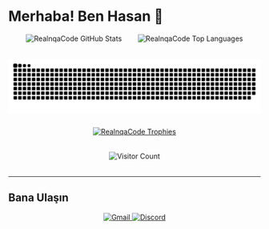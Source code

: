 # Merhaba! Ben Hasan 👋

<div align="center" style="display: flex; justify-content: center; gap: 2rem; margin-bottom: 2rem;">
  <!-- GitHub İstatistikleri - Koyu Temalı -->
  <img src="https://github-readme-stats.vercel.app/api?username=RealnqaCode&show_icons=true&theme=dark&hide_border=true" alt="RealnqaCode GitHub Stats" />
  
  <!-- En Çok Kullanılan Diller -->
  <img src="https://github-readme-stats.vercel.app/api/top-langs/?username=RealnqaCode&layout=compact&theme=dark&hide_border=true" alt="RealnqaCode Top Languages" />
</div>

<div align="center" style="margin-bottom: 1.5rem;">
  <!-- Yılan Oyunu - Koyu Tema -->
  <img src="https://github.com/Platane/snk/raw/output/github-contribution-grid-snake-dark.svg" alt="Snake Game" />
</div>

<div align="center" style="margin-bottom: 2rem;">
  <!-- GitHub Trophy Ödülleri - Koyu Tema -->
  <a href="https://github.com/RealnqaCode" target="_blank" rel="noopener noreferrer">
    <img src="https://github-profile-trophy.vercel.app/?username=RealnqaCode&theme=darkhub&no-frame=true&no-bg=true" alt="RealnqaCode Trophies" />
  </a>
</div>

<div align="center" style="margin-bottom: 2rem;">
  <!-- Ziyaretçi Sayacı - Koyu Tema -->
  <img src="https://profile-counter.glitch.me/RealnqaCode/count.svg" alt="Visitor Count" />
</div>

---

## Bana Ulaşın

<p align="center">
  <a href="mailto:realnqacode@gmail.com" target="_blank" rel="noopener noreferrer">
    <img src="https://img.shields.io/badge/Gmail-1B1F23?style=for-the-badge&logo=gmail&logoColor=white" alt="Gmail" />
  </a>

  </a>
  <a href="https://discord.gg/7fbe4cQY" target="_blank" rel="noopener noreferrer">
    <img src="https://img.shields.io/badge/Discord-1B1F23?style=for-the-badge&logo=discord&logoColor=white" alt="Discord" />
  </a>
</p>
